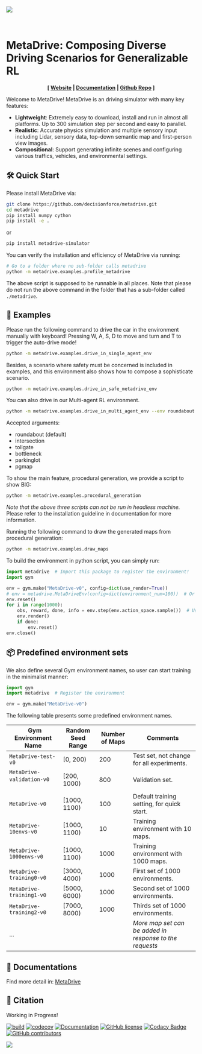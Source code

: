 <br>

![](metadrive/assets/logo-horizon.png)

<br>

# MetaDrive: Composing Diverse Driving Scenarios for Generalizable RL


<div style="text-align: center; width:100%; margin: 0 auto; display: inline-block">
<strong>
[
<a href="https://decisionforce.github.io/metadrive/">Website</a>
|
<a href="https://metadrive-simulator.readthedocs.io">Documentation</a>
|
<a href="https://github.com/decisionforce/metadrive">Github Repo</a>
]
</strong>
</div>

<br>

Welcome to MetaDrive! MetaDrive is an driving simulator with many key features:

- **Lightweight**: Extremely easy to download, install and run in almost all platforms. Up to 300 simulation step per second and easy to parallel.
- **Realistic**: Accurate physics simulation and multiple sensory input including Lidar, sensory data, top-down semantic map and first-person view images. 
- **Compositional**: Support generating infinite scenes and configuring various traffics, vehicles, and environmental settings.


## 🛠 Quick Start
Please install MetaDrive via:

```bash
git clone https://github.com/decisionforce/metadrive.git
cd metadrive
pip install numpy cython
pip install -e .
```

or

```bash
pip install metadrive-simulator
```

You can verify the installation and efficiency of MetaDrive via running:

```bash
# Go to a folder where no sub-folder calls metadrive
python -m metadrive.examples.profile_metadrive
```

The above script is supposed to be runnable in all places.
Note that please do not run the above command in the folder that has a sub-folder called `./metadrive`.

## 🚕 Examples

Please run the following command to drive the car in the environment manually with keyboard! 
Pressing W, A, S, D to move and turn and T to trigger the auto-drive mode!

```bash
python -m metadrive.examples.drive_in_single_agent_env
```

Besides, a scenario where safety must be concerned is included in examples, and this environment also shows how 
to compose a sophisticate scenario.

```bash
python -m metadrive.examples.drive_in_safe_metadrive_env
```

You can also drive in our Multi-agent RL environment. 

```bash
python -m metadrive.examples.drive_in_multi_agent_env --env roundabout
```
Accepted arguments:
- roundabout (default)
- intersection
- tollgate
- bottleneck
- parkinglot
- pgmap

To show the main feature, procedural generation, we provide a script to show BIG:

```bash
python -m metadrive.examples.procedural_generation
```

*Note that the above three scripts can not be run in headless machine.* 
Please refer to the installation guideline in documentation for more information.

Running the following command to draw the generated maps from procedural generation:

```bash
python -m metadrive.examples.draw_maps
```

To build the environment in python script, you can simply run:

```python
import metadrive  # Import this package to register the environment!
import gym

env = gym.make("MetaDrive-v0", config=dict(use_render=True))
# env = metadrive.MetaDriveEnv(config=dict(environment_num=100))  # Or build environment from class
env.reset()
for i in range(1000):
    obs, reward, done, info = env.step(env.action_space.sample())  # Use random policy
    env.render()
    if done:
        env.reset()
env.close()
```


## 📦 Predefined environment sets

We also define several Gym environment names, so user can start training in the minimalist manner:

```python
import gym
import metadrive  # Register the environment

env = gym.make("MetaDrive-v0")
```

The following table presents some predefined environment names. 

|&nbsp;  Gym Environment Name   | Random Seed Range | Number of Maps | Comments                                          |
| ----------------------- | ----------------- | -------------- | ------------------------------------------------------- |
| `MetaDrive-test-v0`       | [0, 200)          | 200            | Test set, not change for all experiments.               |
| `MetaDrive-validation-v0` &nbsp; &nbsp; &nbsp; &nbsp; &nbsp; &nbsp; &nbsp; &nbsp; &nbsp;|[200, 1000)|800| Validation set.|
| `MetaDrive-v0`            | [1000, 1100)      | 100            | Default training setting, for quick start.              |
| `MetaDrive-10envs-v0`     | [1000, 1100)      | 10             | Training environment with 10 maps.                      |
| `MetaDrive-1000envs-v0`   | [1000, 1100)      | 1000           | Training environment with 1000 maps.                    |
| `MetaDrive-training0-v0`  | [3000, 4000)      | 1000           | First set of 1000 environments.                         |
| `MetaDrive-training1-v0`  | [5000, 6000)      | 1000           | Second set of 1000 environments.                        |
| `MetaDrive-training2-v0`  | [7000, 8000)      | 1000           | Thirds set of 1000 environments.                        |
| ...                     |                   |                | *More map set can be added in response to the requests* |



## 🏫 Documentations

Find more detail in: [MetaDrive](https://metadrive-simulator.readthedocs.io)


## 📎 Citation

Working in Progress!

[![build](https://github.com/decisionforce/metadrive/workflows/test/badge.svg)](http://github.com/decisionforce/metadrive/actions)
[![codecov](https://codecov.io/gh/decisionforce/metadrive/branch/main/graph/badge.svg?token=1ZYN8L5397)](https://codecov.io/gh/decisionforce/metadrive)
[![Documentation](https://readthedocs.org/projects/metadrive/badge/?version=latest)](https://metadrive.readthedocs.io)
[![GitHub license](https://img.shields.io/github/license/decisionforce/metadrive)](https://github.com/decisionforce/metadrive/blob/main/LICENSE.txt)
[![Codacy Badge](https://app.codacy.com/project/badge/Grade/2d6fabe328a644b49e1269497b741057)](https://www.codacy.com/gh/decisionforce/metadrive/dashboard?utm_source=github.com&amp;utm_medium=referral&amp;utm_content=decisionforce/metadrive&amp;utm_campaign=Badge_Grade)
[![GitHub contributors](https://img.shields.io/github/contributors/decisionforce/metadrive)](https://github.com/decisionforce/metadrive/graphs/contributors)

![](metadrive/assets/logo.png)
